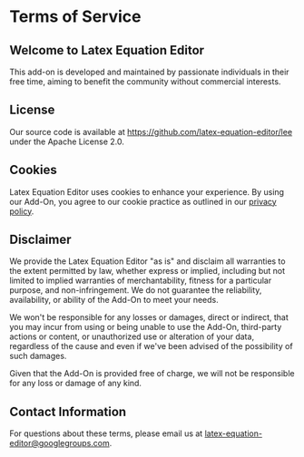 # Terms of Service

## Welcome to Latex Equation Editor

This add-on is developed and maintained by passionate individuals in their free time, aiming to
benefit the community without commercial interests.

## License

Our source code is available at <https://github.com/latex-equation-editor/lee> under the
Apache License 2.0.

## Cookies

Latex Equation Editor uses cookies to enhance your experience. By using our Add-On, you agree to
our cookie practice as outlined in our [privacy policy](privacy_for_docs.md).

## Disclaimer

We provide the Latex Equation Editor "as is" and disclaim all warranties to the extent permitted by
law, whether express or implied, including but not limited to implied warranties of merchantability,
fitness for a particular purpose, and non-infringement. We do not guarantee the reliability,
availability, or ability of the Add-On to meet your needs.

We won't be responsible for any losses or damages, direct or indirect, that you may incur from 
using or being unable to use the Add-On, third-party actions or content, or unauthorized use or 
alteration of your data, regardless of the cause and even if we've been advised of the possibility 
of such damages.

Given that the Add-On is provided free of charge, we will not be responsible for any loss or damage
of any kind.

## Contact Information

For questions about these terms, please email us at <latex-equation-editor@googlegroups.com>.
